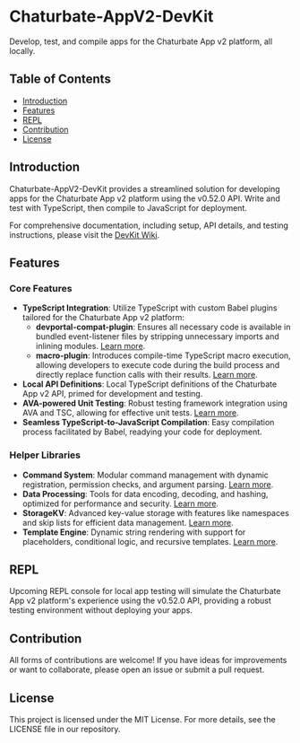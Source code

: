 # Chaturbate-AppV2-DevKit
Develop, test, and compile apps for the Chaturbate App v2 platform, all locally.

## Table of Contents
- [Introduction](#introduction)
- [Features](#features)
- [REPL](#repl)
- [Contribution](#contribution)
- [License](#license)

## Introduction
Chaturbate-AppV2-DevKit provides a streamlined solution for developing apps for the Chaturbate App v2 platform using the v0.52.0 API. Write and test with TypeScript, then compile to JavaScript for deployment.

For comprehensive documentation, including setup, API details, and testing instructions, please visit the [DevKit Wiki](https://github.com/recursivedesire/Chaturbate-AppV2-DevKit/wiki).

## Features
### Core Features
- **TypeScript Integration**: Utilize TypeScript with custom Babel plugins tailored for the Chaturbate App v2 platform:
  - **devportal-compat-plugin**: Ensures all necessary code is available in bundled event-listener files by stripping unnecessary imports and inlining modules. [Learn more](https://github.com/recursivedesire/Chaturbate-AppV2-DevKit/wiki/DevPortal-Compat).
  - **macro-plugin**: Introduces compile-time TypeScript macro execution, allowing developers to execute code during the build process and directly replace function calls with their results. [Learn more](https://github.com/recursivedesire/Chaturbate-AppV2-DevKit/wiki/Macros).
- **Local API Definitions**: Local TypeScript definitions of the Chaturbate App v2 API, primed for development and testing.
- **AVA-powered Unit Testing**: Robust testing framework integration using AVA and TSC, allowing for effective unit tests. [Learn more](https://github.com/recursivedesire/Chaturbate-AppV2-DevKit/wiki/Testing).
- **Seamless TypeScript-to-JavaScript Compilation**: Easy compilation process facilitated by Babel, readying your code for deployment.

### Helper Libraries
- **Command System**: Modular command management with dynamic registration, permission checks, and argument parsing. [Learn more](https://github.com/recursivedesire/Chaturbate-AppV2-DevKit/wiki/Command-System).
- **Data Processing**: Tools for data encoding, decoding, and hashing, optimized for performance and security. [Learn more](https://github.com/recursivedesire/Chaturbate-AppV2-DevKit/wiki/Data-Processing).
- **StorageKV**: Advanced key-value storage with features like namespaces and skip lists for efficient data management. [Learn more](https://github.com/recursivedesire/Chaturbate-AppV2-DevKit/wiki/StorageKV).
- **Template Engine**: Dynamic string rendering with support for placeholders, conditional logic, and recursive templates. [Learn more](https://github.com/recursivedesire/Chaturbate-AppV2-DevKit/wiki/Template-Engine).

## REPL
Upcoming REPL console for local app testing will simulate the Chaturbate App v2 platform's experience using the v0.52.0 API, providing a robust testing environment without deploying your apps.

## Contribution
All forms of contributions are welcome! If you have ideas for improvements or want to collaborate, please open an issue or submit a pull request.

## License
This project is licensed under the MIT License. For more details, see the LICENSE file in our repository.

